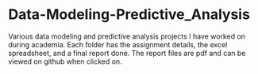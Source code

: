 # Data-Modeling-Predictive_Analysis
Various data modeling and predictive analysis projects I have worked on during academia. Each folder has the assignment details, the excel spreadsheet, and a final report done. The report files are pdf and can be viewed on github when clicked on.
